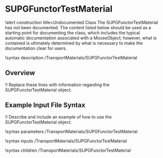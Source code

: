 # SUPGFunctorTestMaterial

!alert construction title=Undocumented Class
The SUPGFunctorTestMaterial has not been documented. The content listed below should be used as a starting point for
documenting the class, which includes the typical automatic documentation associated with a
MooseObject; however, what is contained is ultimately determined by what is necessary to make the
documentation clear for users.

!syntax description /TransportMaterials/SUPGFunctorTestMaterial

## Overview

!! Replace these lines with information regarding the SUPGFunctorTestMaterial object.

## Example Input File Syntax

!! Describe and include an example of how to use the SUPGFunctorTestMaterial object.

!syntax parameters /TransportMaterials/SUPGFunctorTestMaterial

!syntax inputs /TransportMaterials/SUPGFunctorTestMaterial

!syntax children /TransportMaterials/SUPGFunctorTestMaterial
